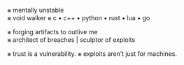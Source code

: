 ⨳ mentally unstable  
⨳ void walker 
⨳ c • c++ • python • rust • lua • go  

⨳ forging artifacts to outlive me  
⨳ architect of breaches | sculptor of exploits  

⨳ trust is a vulnerability.
⨳ exploits aren’t just for machines.  
